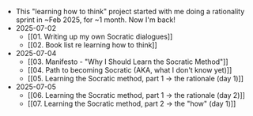 - This "learning how to think" project started with me doing a rationality sprint in ~Feb 2025, for ~1 month. Now I'm back!
- 2025-07-02
	- [[01. Writing up my own Socratic dialogues]]
	- [[02. Book list re learning how to think]]
- 2025-07-04
	- [[03. Manifesto - "Why I Should Learn the Socratic Method"]]
	- [[04. Path to becoming Socratic (AKA, what I don't know yet)]]
	- [[05. Learning the Socratic method, part 1 → the rationale (day 1)]]
- 2025-07-05
	- [[06. Learning the Socratic method, part 1 → the rationale (day 2)]]
	- [[07. Learning the Socratic method, part 2 → the "how" (day 1)]]
